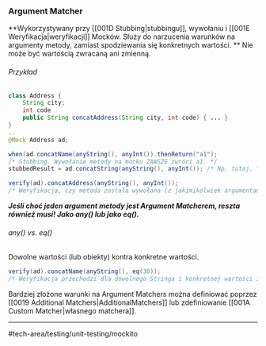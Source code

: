 ### Argument Matcher
**Wykorzystywany przy [[001D Stubbing|stubbingu]], wywołaniu i [[001E Weryfikacja|weryfikacji]] Mocków. Służy do narzucenia warunków na argumenty metody, zamiast spodziewania się konkretnych wartości. ** Nie może być wartością zwracaną ani zmienną.
###### Przykład

```java
class Address {
	String city;
	int code
	public String concatAddress(String city, int code) { ... }
}
..
@Mock Address ad;

when(ad.concatName(anyString(), anyInt()).thenReturn("a1"); 
/* Stubbing. Wywołanie metody na mocku ZAWSZE zwróci a1. */
stubbedResult = ad.concatString(anyString(), anyInt()); /* Np. tutaj. */

verify(ad).concatAddress(anyString(), anyInt());
/* Weryfikacja, czy metoda została wywołana (z jakimikolwiek argumentami). */
```

***Jeśli choć jeden argument metody jest Argument Matcherem, reszta również musi! Jako any() lub jako eq().***

###### _any()_ vs. _eq()_
Dowolne wartości (lub obiekty) kontra konkretne wartości.

```java
verify(ad).concatName(anyString(), eq(30));
/* Weryfikacja przechodzi dla dowolnego Stringa i konkretnej wartości int. */
```

Bardziej złożone warunki na Argument Matchers można definiować poprzez [[0019 Additional Matchers|AdditionalMatchers]] lub zdefiniowanie [[001A Custom Matcher|własnego matchera]].


---
#tech-area/testing/unit-testing/mockito 